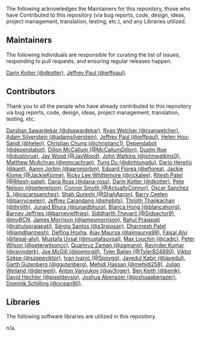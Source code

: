 The following acknowledges the Maintainers for this repository, those who have Contributed to this repository (via bug reports, code, design, ideas, project management, translation, testing, etc.), and any Libraries utilized.

## Maintainers

The following individuals are responsible for curating the list of issues, responding to pull requests, and ensuring regular releases happen.

[Darin Kotter (@dkotter)](https://github.com/dkotter), [Jeffrey Paul (@jeffpaul)](https://github.com/jeffpaul).

## Contributors

Thank you to all the people who have already contributed to this repository via bug reports, code, design, ideas, project management, translation, testing, etc.

[Darshan Sawardekar (@dsawardekar)](https://github.com/dsawardekar), [Ryan Welcher (@ryanwelcher)](https://github.com/ryanwelcher), [Adam Silverstein (@adamsilverstein)](https://github.com/adamsilverstein), [Jeffrey Paul (@jeffpaul)](https://github.com/jeffpaul), [Helen Hou-Sandí (@helen)](https://github.com/helen), [Christian Chung (@christianc1)](https://github.com/christianc1), [Dependabot (@dependabot)](https://github.com/dependabot), [Dillon McCallum (@McCallumDillon)](https://github.com/McCallumDillon), [Dustin Rue (@dustinrue)](https://github.com/dustinrue), [Jay Wood (@JayWood)](https://github.com/JayWood), [John Watkins (@johnwatkins0)](https://github.com/johnwatkins0), [Matthew McAchran (@mmcachran)](https://github.com/mmcachran), [Tung Du (@dinhtungdu)](https://github.com/dinhtungdu), [Darío Hereñú (@kant)](https://github.com/kant), [Aaron Jorbin (@aaronjorbin)](https://github.com/aaronjorbin), [Eduard Florea (@eflorea)](https://github.com/eflorea), [Jackie Kjome (@JackieKjome)](https://github.com/JackieKjome), [Ricky Lee Whittemore (@rickalee)](https://github.com/rickalee), [Ritesh Patel (@Ritesh-patel)](https://github.com/Ritesh-patel), [Dana Ross (@dana-ross)](https://github.com/dana-ross), [Darin Kotter (@dkotter)](https://github.com/dkotter), [Pete Nelson (@petenelson)](https://github.com/petenelson), [Connor Smyth (@ActuallyConnor)](https://github.com/ActuallyConnor), [Oscar Sanchez S. (@oscarssanchez)](https://github.com/oscarssanchez), [Shah Qureshi (@ShahAaron)](https://github.com/ShahAaron), [Barry Ceelen (@barryceelen)](https://github.com/barryceelen), [Jeffrey Carandang (@phpbits)](https://github.com/phpbits), [Thrijith Thankachan (@thrijith)](https://github.com/thrijith), [Junaid Bhura (@junaidbhura)](https://github.com/junaidbhura), [Blanca Hong [@blancahong]](https://profiles.wordpress.org/blancahong/), [Barney Jeffries (@barneyjeffries)](https://github.com/barneyjeffries), [Siddharth Thevaril (@Sidsector9)](https://github.com/Sidsector9), [@myBCN](https://github.com/myBCN), [James Morrison (@jamesmorrison)](https://github.com/jamesmorrison), [Rahul Prajapati (@rahulsprajapati)](https://github.com/rahulsprajapati), [Sérgio Santos (@s3rgiosan)](https://github.com/s3rgiosan), [Dharmesh Patel (@iamdharmesh)](https://github.com/iamdharmesh), [Delfina Hoxha](https://www.linkedin.com/in/delfina-hoxha/), [Ajay Maurya (@ajmaurya99)](https://github.com/ajmaurya99), [Faisal Alvi (@faisal-alvi)](https://github.com/faisal-alvi), [Mustafa Uysal (@mustafauysal)](https://github.com/mustafauysal), [Max Lyuchin (@cadic)](https://github.com/cadic), [Peter Wilson (@peterwilsoncc)](https://github.com/peterwilsoncc), [Quamruz Zaman (@zamanq)](https://github.com/zamanq), [Ravinder Kumar (@ravinderk)](https://github.com/ravinderk), [Joe McGill (@joemcgill)](https://github.com/joemcgill), [Tyler Bailey (@TylerB24890)](https://github.com/TylerB24890), [Viktor Szépe (@szepeviktor)](https://github.com/szepeviktor), [Ivan Ivanić (@Spoygg)](https://github.com/Spoygg), [Jayedul Kabir (@jayedul)](https://github.com/jayedul), [Garth Gutenberg (@ggutenberg)](https://github.com/ggutenberg), [Mehidi Hassan (@mehidi258)](https://github.com/mehidi258), [Julian Weiland (@derweili)](https://github.com/derweili), [Anton Vanyukov (@av3nger)](https://github.com/av3nger), [Ben Keith (@benlk)](https://github.com/benlk), [David Hechler (@pixeldevsio)](https://github.com/pixeldevsio), [Joshua Abenazer (@joshuaabenazer)](https://github.com/joshuaabenazer), [Dominik Schilling (@ocean90)](https://github.com/ocean90).

## Libraries

The following software libraries are utilized in this repository.

n/a.
